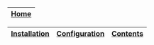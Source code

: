 | [Home](../README.md) |
|----------------------|

| [Installation](./setup.md#installation) | [Configuration](./setup.md#configuration) | [Contents](./contents.md) |
|-----------------------------------------|-------------------------------------------|---------------------------|